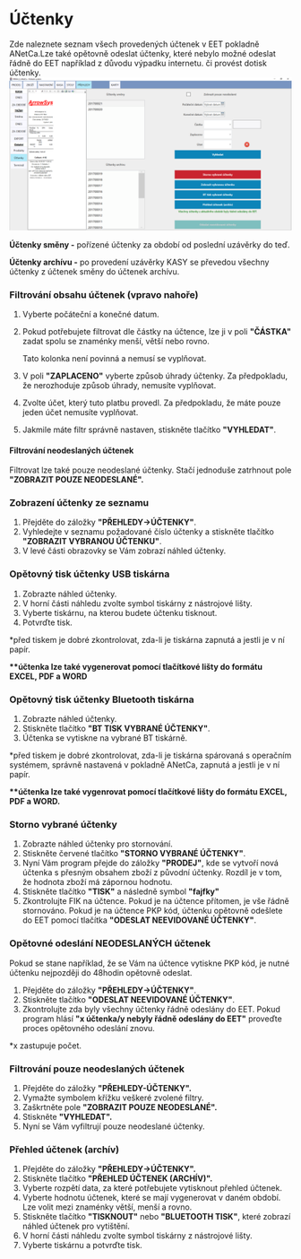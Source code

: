 # Účtenky

Zde naleznete seznam všech provedených účtenek v EET pokladně ANetCa.Lze také opětovně odeslat účtenky, které nebylo možné odeslat řádně do EET například z důvodu výpadku internetu. či provést dotisk účtenky.![](/assets/PREHLEDY-uctenka.PNG)

**Účtenky směny -** pořízené účtenky za období od poslední uzávěrky do teď.

**Účtenky archívu -** po provedení uzávěrky KASY se převedou všechny účtenky z účtenek směny do účtenek archívu.

### Filtrování obsahu účtenek \(vpravo nahoře\)

1. Vyberte počáteční a konečné datum.
2. Pokud potřebujete filtrovat dle částky na účtence, lze ji v poli **"ČÁSTKA"** zadat spolu se znaménky menší, větší nebo rovno.

   Tato kolonka není povinná a nemusí se vyplňovat.

3. V poli **"ZAPLACENO"** vyberte způsob úhrady účtenky. Za předpokladu, že nerozhoduje způsob úhrady, nemusíte vyplňovat.

4. Zvolte účet, který tuto platbu provedl. Za předpokladu, že máte pouze jeden účet nemusíte vyplňovat.

5. Jakmile máte filtr správně nastaven, stiskněte tlačítko **"VYHLEDAT"**.

#### **Filtrování neodeslaných účtenek**

Filtrovat lze také pouze neodeslané účtenky. Stačí jednoduše zatrhnout pole **"ZOBRAZIT POUZE NEODESLANÉ".**

### Zobrazení účtenky ze seznamu

1. Přejděte do záložky **"PŘEHLEDY-&gt;ÚČTENKY"**.
2. Vyhledejte v seznamu požadované číslo účtenky a stiskněte tlačítko **"ZOBRAZIT VYBRANOU ÚČTENKU"**.
3. V levé části obrazovky se Vám zobrazí náhled účtenky.

### Opětovný tisk účtenky USB tiskárna

1. Zobrazte náhled účtenky.
2. V horní části náhledu zvolte symbol tiskárny z nástrojové lišty.
3. Vyberte tiskárnu, na kterou budete účtenku tisknout.
4. Potvrďte tisk.

\*před tiskem je dobré zkontrolovat, zda-li je tiskárna zapnutá a jestli je v ní papír.

**\*\*účtenka lze také vygenerovat pomocí tlačítkové lišty do formátu EXCEL, PDF  a WORD**

### Opětovný tisk účtenky Bluetooth tiskárna

1. Zobrazte náhled účtenky.
2. Stiskněte tlačítko **"BT TISK VYBRANÉ ÚČTENKY"**.
3. Účtenka se vytiskne na vybrané BT tiskárně.

\*před tiskem je dobré zkontrolovat, zda-li je tiskárna spárovaná s operačním systémem, správně nastavená v pokladně ANetCa, zapnutá a jestli je v ní papír.

**\*\*účtenka lze také vygenrovat pomocí tlačítkové lišty do formátu EXCEL, PDF  a WORD.**

### Storno vybrané účtenky

1. Zobrazte náhled účtenky pro stornování.
2. Stiskněte červené tlačítko **"STORNO VYBRANÉ ÚČTENKY"**.
3. Nyní Vám program přejde do záložky **"PRODEJ"**, kde se vytvoří nová účtenka s přesným obsahem zboží z původní účtenky. Rozdíl je v tom, že hodnota zboží má zápornou hodnotu.
4. Stiskněte tlačítko **"TISK"** a následně symbol **"fajfky"**
5. Zkontrolujte FIK na účtence. Pokud je na účtence přítomen, je vše řádně stornováno. Pokud je na účtence PKP kód, účtenku opětovně odešlete do EET pomocí tlačítka **"ODESLAT NEEVIDOVANÉ ÚČTENKY"**.

### Opětovné odeslání NEODESLANÝCH účtenek

Pokud se stane například, že se Vám na účtence vytiskne PKP kód, je nutné účtenku nejpozději do 48hodin opětovně odeslat.

1. Přejděte do záložky **"PŘEHLEDY-&gt;ÚČTENKY"**.
2. Stiskněte tlačítko **"ODESLAT NEEVIDOVANÉ ÚČTENKY"**.
3. Zkontrolujte zda byly všechny účtenky řádně odeslány do EET. Pokud program hlásí **"x účtenka/y nebyly řádně odeslány do EET"** proveďte proces opětovného odeslání znovu.

\*x zastupuje počet.

### Filtrování pouze neodeslaných účtenek

1. Přejděte do záložky **"PŘEHLEDY-ÚČTENKY".**
2. Vymažte symbolem křížku veškeré zvolené filtry.
3. Zaškrtněte pole **"ZOBRAZIT POUZE NEODESLANÉ".**
4. Stiskněte **"VYHLEDAT".**
5. Nyní se Vám vyfiltrují pouze neodeslané účtenky.

### Přehled účtenek \(archív\)

1. Přejděte do záložky **"PŘEHLEDY-&gt;ÚČTENKY".**
2. Stiskněte tlačítko **"PŘEHLED ÚČTENEK \(ARCHÍV\)".**
3. Vyberte rozpětí data, za které potřebujete vytisknout přehled účtenek.
4. Vyberte hodnotu účtenek, které se mají vygenerovat v daném období. Lze volit mezi znaménky větší, menší a rovno.
5. Stiskněte tlačítko **"TISKNOUT"** nebo **"BLUETOOTH TISK"**, které zobrazí náhled účtenek pro vytištění.
6. V horní části náhledu zvolte symbol tiskárny z nástrojové lišty.
7. Vyberte tiskárnu a potvrďte tisk.



